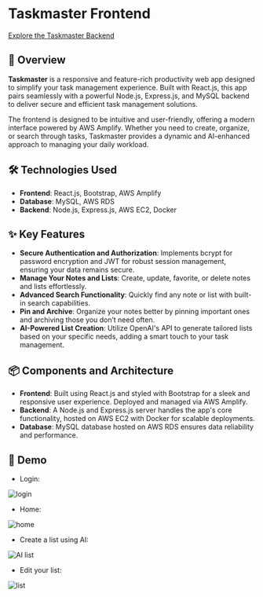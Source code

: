 # Taskmaster Frontend

[Explore the Taskmaster Backend](https://github.com/GauravSModi/Taskmaster-backend "Taskmaster backend")

## 🚀 Overview

**Taskmaster** is a responsive and feature-rich productivity web app designed to simplify your task management experience. Built with React.js, this app pairs seamlessly with a powerful Node.js, Express.js, and MySQL backend to deliver secure and efficient task management solutions.

The frontend is designed to be intuitive and user-friendly, offering a modern interface powered by AWS Amplify. Whether you need to create, organize, or search through tasks, Taskmaster provides a dynamic and AI-enhanced approach to managing your daily workload.

## 🛠️ Technologies Used

- **Frontend**: React.js, Bootstrap, AWS Amplify
- **Database**: MySQL, AWS RDS
- **Backend**: Node.js, Express.js, AWS EC2, Docker

## ✨ Key Features

- **Secure Authentication and Authorization**: Implements bcrypt for password encryption and JWT for robust session management, ensuring your data remains secure.
- **Manage Your Notes and Lists**: Create, update, favorite, or delete notes and lists effortlessly.
- **Advanced Search Functionality**: Quickly find any note or list with built-in search capabilities.
- **Pin and Archive**: Organize your notes better by pinning important ones and archiving those you don’t need often.
- **AI-Powered List Creation**: Utilize OpenAI's API to generate tailored lists based on your specific needs, adding a smart touch to your task management.

## 📦 Components and Architecture

- **Frontend**: Built using React.js and styled with Bootstrap for a sleek and responsive user experience. Deployed and managed via AWS Amplify.
- **Backend**: A Node.js and Express.js server handles the app's core functionality, hosted on AWS EC2 with Docker for scalable deployments.
- **Database**: MySQL database hosted on AWS RDS ensures data reliability and performance.

## 👀 Demo
- Login:

![login](https://github.com/user-attachments/assets/3767f98d-3274-4ebd-aab3-26cbaad570a4)

- Home:

![home](https://github.com/user-attachments/assets/fa23ce50-9036-4f1d-9ba7-fa2fdde235d9)

- Create a list using AI:

![AI list](https://github.com/user-attachments/assets/00b4c42c-6817-4ca6-b495-9d5afd64b598)

- Edit your list:

![list](https://github.com/user-attachments/assets/da7b63a3-68e6-4b9e-9a0e-df7c0c312037)

